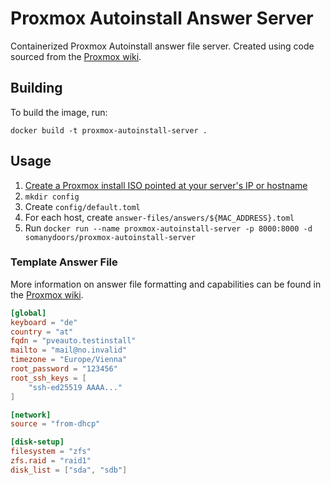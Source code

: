 # Proxmox Autoinstall Answer Server

Containerized Proxmox Autoinstall answer file server. Created using code sourced from the [Proxmox wiki](https://pve.proxmox.com/wiki/Automated_Installation#Serving_Answer_Files_via_HTTP).

## Building

To build the image, run:

`docker build -t proxmox-autoinstall-server .`

## Usage

1. [Create a Proxmox install ISO pointed at your server's IP or hostname]()
2. `mkdir config`
3. Create `config/default.toml`
4. For each host, create `answer-files/answers/${MAC_ADDRESS}.toml`
5. Run `docker run --name proxmox-autoinstall-server -p 8000:8000 -d somanydoors/proxmox-autoinstall-server`

### Template Answer File

More information on answer file formatting and capabilities can be found in the [Proxmox wiki](https://pve.proxmox.com/wiki/Automated_Installation#Answer_File_Format_2).

```toml
[global]
keyboard = "de"
country = "at"
fqdn = "pveauto.testinstall"
mailto = "mail@no.invalid"
timezone = "Europe/Vienna"
root_password = "123456"
root_ssh_keys = [
    "ssh-ed25519 AAAA..."
]

[network]
source = "from-dhcp"

[disk-setup]
filesystem = "zfs"
zfs.raid = "raid1"
disk_list = ["sda", "sdb"]
```
